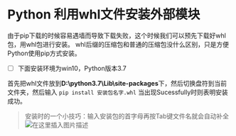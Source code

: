 # Python 利用whl文件安装外部模块

由于pip下载的时候容易遇墙而导致下载失败，这个时候我们可以预先下载好whl包，用whl包进行安装。
whl后缀的压缩包和普通的压缩包没什么区别，只是方便Python使用pip方式安装。

 - [ ] 下面安装环境为win10，Python版本3.7

 首先把whl文件放到**D:\python3.7\Lib\site-packages**下，然后切换盘符到当前文件夹，然后输入
 `pip install 安装包名字.whl`
当出现Sucessfully时则表明安装成功。

> 安装时的一个小技巧：输入安装包的首字母再按Tab键文件名就会自动补全
> ![在这里插入图片描述](https://pic.try-hard.cn/blog/20191114001506717.png)

